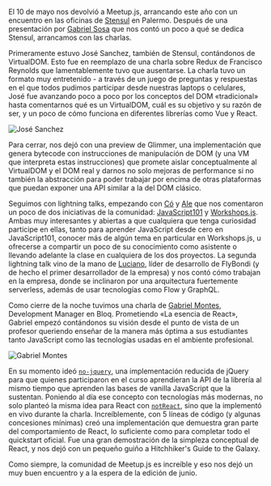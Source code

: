 El 10 de mayo nos devolvió a Meetup.js, arrancando este año con un encuentro en las oficinas de [Stensul](https://stensul.com/) en Palermo. Después de una presentación por [Gabriel Sosa](https://twitter.com/pendexgabo) que nos contó un poco a qué se dedica Stensul, arrancamos con las charlas.

Primeramente estuvo José Sanchez, también de Stensul, contándonos de VirtualDOM. Esto fue en reemplazo de una charla sobre Redux de Francisco Reynolds que lamentablemente tuvo que ausentarse. La charla tuvo un formato muy entretenido - a través de un juego de preguntas y respuestas en el que todos pudimos participar desde nuestras laptops o celulares, José fue avanzando poco a poco por los conceptos del DOM «tradicional» hasta comentarnos qué es un VirtualDOM, cuál es su objetivo y su razón de ser, y un poco de cómo funciona en diferentes librerías como Vue y React.

![José Sanchez](https://raw.githubusercontent.com/meetupjs-ar/blog-articles/master/05-meetup-mayo-2018/jose-sanchez.jpg)

Para cerrar, nos dejó con una preview de Glimmer, una implementación que genera bytecode con instrucciones de manipulación de DOM (y una VM que interpreta estas instrucciones) que promete aislar conceptualmente al VirtualDOM y el DOM real y darnos no solo mejoras de performance si no también la abstracción para poder trabajar por encima de otras plataformas que puedan exponer una API similar a la del DOM clásico.

Seguimos con lightning talks, empezando con [Có](https://twitter.com/co_constanza) y [Ale](https://twitter.com/alekrumkamp) que nos comentaron un poco de dos iniciativas de la comunidad: [JavaScript101](https://twitter.com/javascript_101) y [Workshops.js](https://twitter.com/workshopsjs). Ambas muy interesantes y abiertas a que cualquiera que tenga curiosidad participe en ellas, tanto para aprender JavaScript desde cero en JavaScript101, conocer más de algún tema en particular en Workshops.js, u ofrecerse a compartir un poco de su conocimiento como asistente o llevando adelante la clase en cualquiera de los dos proyectos. La segunda lightning talk vino de la mano de [Luciano](https://twitter.com/lfantone), líder de desarrollo de FlyBondi (y de hecho el primer desarrollador de la empresa) y nos contó cómo trabajan en la empresa, donde se inclinaron por una arquitectura fuertemente serverless, además de usar tecnologías como Flow y GraphQL.

Como cierre de la noche tuvimos una charla de [Gabriel Montes](https://twitter.com/gab_montes), Development Manager en Bloq. Prometiendo «La esencia de React», Gabriel empezó contándonos su visión desde el punto de vista de un profesor queriendo enseñar de la manera más óptima a sus estudiantes tanto JavaScript como las tecnologías usadas en el ambiente profesional.

![Gabriel Montes](https://raw.githubusercontent.com/meetupjs-ar/blog-articles/master/05-meetup-mayo-2018/gabi-montes.jpg)

En su momento ideó [`no-jquery`](https://gist.github.com/gabmontes/535a7b3b059b2a301a55b43e90ee0101), una implementación reducida de jQuery para que quienes participaron en el curso aprendieran la API de la librería al mismo tiempo que aprenden las bases de vanilla JavaScript que la sustentan. Poniendo al día ese concepto con tecnologías más modernas, no solo planteó la misma idea para React con [`notReact`](https://github.com/gabmontes/exploring-not-react), sino que la implementó en vivo durante la charla. Increíblemente, con 5 líneas de código (y algunas concesiones mínimas) creó una implementación que demuestra gran parte del comportamiento de React, lo suficiente como para completar todo el quickstart oficial. Fue una gran demostración de la simpleza conceptual de React, y nos dejó con un pequeño guiño a Hitchhiker's Guide to the Galaxy.

Como siempre, la comunidad de Meetup.js es increíble y eso nos dejó un muy buen encuentro y a la espera de la edición de junio.
